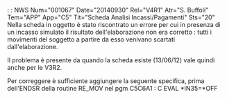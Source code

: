  :  : NWS Num="001067" Date="20140930" Rel="V4R1" Atr="S. Buffoli" Tem="APP" App="C5" Tit="Scheda Analisi Incassi/Pagamenti" Sts="20"
Nella scheda in oggetto è stato riscontrato un errore per cui in presenza di un incasso simulato il risultato dell'elaborazione non era corretto :  tutti i movimenti del soggetto a partire da esso venivano scartati dall'elaborazione.

Il problema è presente da quando la scheda esiste (13/06/12) vale quindi anche per le V3R2.

Per correggere è sufficiente aggiungere la seguente specifica, prima dell'ENDSR della routine RE_MOV nel pgm C5C6A1 : 
C                   EVAL      *IN35=*OFF

